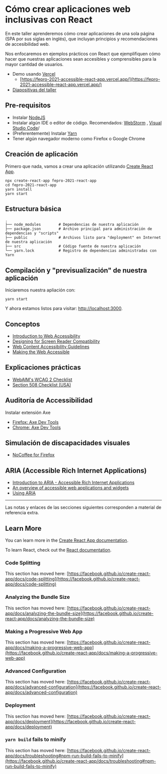 # Cómo crear aplicaciones web inclusivas con React

En este taller aprenderemos cómo crear aplicaciones de una sola página (SPA por sus siglas en inglés), que incluyan
principios y recomendaciones de accesibilidad web.

Nos enfocaremos en ejemplos prácticos con React que ejemplifiquen cómo hacer que nuestras aplicaciones sean accesibles y
comprensibles para la mayor cantidad de usuarios.

- Demo usando [Vercel](https://vercel.com/)
  - [https://fepro-2021-accessible-react-app.vercel.app/](https://fepro-2021-accessible-react-app.vercel.app/)
- [Diapositivas del taller](https://github.com/alex-arriaga/fepro-2021-accessible-react-app/blob/main/slides/A.Arriaga-Inclusive-Applications-with-React.pdf)

## Pre-requisitos

- Instalar [NodeJS](https://nodejs.org/en/download/)
- Instalar algún IDE o editor de código. Recomendados: [WebStorm](https://www.jetbrains.com/webstorm/)
  , [Visual Studio Code](https://code.visualstudio.com/)/
- (Preferentemente) Instalar [Yarn](https://classic.yarnpkg.com/en/docs/install/#mac-stable)
- Tener algún navegador moderno como Firefox o Google Chrome

## Creación de aplicación

Primero que nada, vamos a crear una aplicación
utilizando [Create React App](https://github.com/facebook/create-react-app).

```
npx create-react-app fepro-2021-react-app
cd fepro-2021-react-app
yarn install
yarn start
```

## Estructura básica

```
.
├── node_modules        # Dependencias de nuestra aplicación
├── package.json        # Archivo principal para administración de dependencias y "scripts"
├── public              # Archivos listo para "deployment" en Internet de nuestra aplicación
├── src                 # Código fuente de nuestra aplicación
└── yarn.lock           # Registro de dependencias administradas con Yarn
```

## Compilación y "previsualización" de nuestra aplicación

Iniciaremos nuestra apliación con:

```
yarn start
```

Y ahora estamos listos para visitar: [http://localhost:3000](http://localhost:3000).

## Conceptos

- [Introduction to Web Accessibility](https://webaim.org/intro/)
- [Designing for Screen Reader Compatibility](https://webaim.org/techniques/screenreader/)
- [Web Content Accessibility Guidelines](https://webaim.org/standards/wcag/)
- [Making the Web Accessible](https://www.w3.org/WAI/)

## Explicaciones prácticas
- [WebAIM's WCAG 2 Checklist](https://webaim.org/standards/wcag/checklist)
- [Section 508 Checklist (USA)](https://webaim.org/standards/508/checklist)

## Auditoría de Accessibilidad

Instalar extensión Axe

- [Firefox: Axe Dev Tools](https://addons.mozilla.org/en-US/firefox/addon/axe-devtools/)
- [Chrome: Axe Dev Tools](https://chrome.google.com/webstore/detail/axe-devtools-web-accessib/lhdoppojpmngadmnindnejefpokejbdd?hl=en-US)

## Simulación de discapacidades visuales

- [NoCoffee for Firefox](https://addons.mozilla.org/en-US/firefox/addon/nocoffee/)

## ARIA (Accessible Rich Internet Applications)
- [Introduction to ARIA - Accessible Rich Internet Applications](https://webaim.org/techniques/aria/)
- [An overview of accessible web applications and widgets](https://developer.mozilla.org/en-US/docs/Web/Accessibility/An_overview_of_accessible_web_applications_and_widgets#aria)
- [Using ARIA](https://w3c.github.io/using-aria/)

----

Las notas y enlaces de las secciones siguientes corresponden a material de referencia extra.

## Learn More

You can learn more in
the [Create React App documentation](https://facebook.github.io/create-react-app/docs/getting-started).

To learn React, check out the [React documentation](https://reactjs.org/).

### Code Splitting

This section has moved
here: [https://facebook.github.io/create-react-app/docs/code-splitting](https://facebook.github.io/create-react-app/docs/code-splitting)

### Analyzing the Bundle Size

This section has moved
here: [https://facebook.github.io/create-react-app/docs/analyzing-the-bundle-size](https://facebook.github.io/create-react-app/docs/analyzing-the-bundle-size)

### Making a Progressive Web App

This section has moved
here: [https://facebook.github.io/create-react-app/docs/making-a-progressive-web-app](https://facebook.github.io/create-react-app/docs/making-a-progressive-web-app)

### Advanced Configuration

This section has moved
here: [https://facebook.github.io/create-react-app/docs/advanced-configuration](https://facebook.github.io/create-react-app/docs/advanced-configuration)

### Deployment

This section has moved
here: [https://facebook.github.io/create-react-app/docs/deployment](https://facebook.github.io/create-react-app/docs/deployment)

### `yarn build` fails to minify

This section has moved
here: [https://facebook.github.io/create-react-app/docs/troubleshooting#npm-run-build-fails-to-minify](https://facebook.github.io/create-react-app/docs/troubleshooting#npm-run-build-fails-to-minify)
